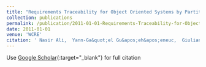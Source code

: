 ```yaml
---
title: "Requirements Traceability for Object Oriented Systems by Partitioning Source Code"
collection: publications
permalink: /publication/2011-01-01-Requirements-Traceability-for-Object-Oriented-Systems-by-Partitioning-Source-Code
date: 2011-01-01
venue: 'WCRE'
citation: ' Nasir Ali,  Yann-Ga&quot;el Gu&apos;eh&apos;eneuc,  Giuliano Antoniol, &quot;Requirements Traceability for Object Oriented Systems by Partitioning Source Code.&quot; WCRE, 2011.'
---
```

Use [Google Scholar](https://scholar.google.com/scholar?q=Requirements+Traceability+for+Object+Oriented+Systems+by+Partitioning+Source+Code){:target="_blank"} for full citation